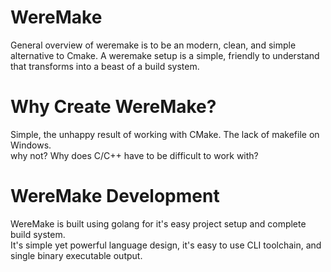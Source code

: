 # WereMake
General overview of weremake is to be an modern, clean, and simple alternative to Cmake. 
A weremake setup is a simple, friendly to understand that transforms into a beast of a build system.  
  
# Why Create WereMake?
Simple, the unhappy result of working with CMake. The lack of makefile on Windows.  
why not? Why does C/C++ have to be difficult to work with?  
  
# WereMake Development
WereMake is built using golang for it's easy project setup and complete build system.  
It's simple yet powerful language design, it's easy to use CLI toolchain, and single binary executable output.